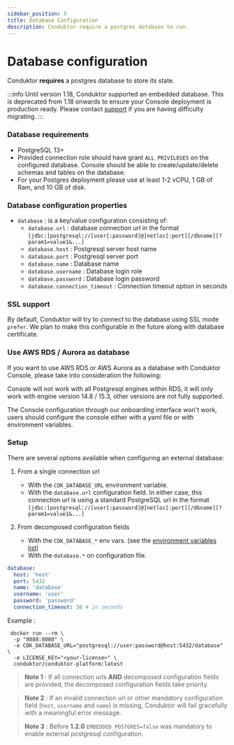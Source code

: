 ```yaml
---
sidebar_position: 5
title: Database Configuration
description: Conduktor require a postgres database to run.
---
```


# Database configuration

Conduktor **requires** a postgres database to store its state.

:::info
Until version 1.18, Conduktor supported an embedded database. This is deprecated from 1.18 onwards to ensure your Console deployment is production ready. Please contact [support](https://support.conduktor.io/) if you are having difficulty migrating.
:::

### Database requirements

- PostgreSQL 13+
- Provided connection role should have grant `ALL PRIVILEGES` on the configured database. Console should be able to create/update/delete schemas and tables on the database.
- For your Postgres deployment please use at least 1-2 vCPU, 1 GB of Ram, and 10 GB of disk.

### Database configuration properties

- `database` : is a key/value configuration consisting of:
   - `database.url` : database connection url in the format `[jdbc:]postgresql://[user[:password]@]netloc[:port][/dbname][?param1=value1&...]`
   - `database.host` : Postgresql server host name
   - `database.port` : Postgresql server port
   - `database.name` : Database name
   - `database.username` : Database login role
   - `database.password` : Database login password
   - `database.connection_timeout` : Connection timeout option in seconds

### SSL support

By default, Conduktor will try to connect to the database using SSL mode `prefer`. 
We plan to make this configurable in the future along with database certificate.


### Use AWS RDS / Aurora as database

If you want to use AWS RDS or AWS Aurora as a database with Conduktor Console, please take into consideration the following:

Console will not work with all Postgresql engines within RDS, it will only work with engine version 14.8 / 15.3, other versions are not fully supported.

The Console configuration through our onboarding interface won't work, users should configure the console either with a yaml file or with environment variables.


### Setup

There are several options available when configuring an external database:

1. From a single connection url

   - With the `CDK_DATABASE_URL` environment variable.
   - With the `database.url` configuration field.
     In either case, this connection url is using a standard PostgreSQL url in the format `[jdbc:]postgresql://[user[:password]@]netloc[:port][/dbname][?param1=value1&...]`

2. From decomposed configuration fields
   - With the `CDK_DATABASE_*` env vars. (see the [environment variables list](#configuration-using-environment-variables))
   - With the `database.*` on configuration file.

```yaml
database:
  host: 'host'
  port: 5432
  name: 'database'
  username: 'user'
  password: 'password'
  connection_timeout: 30 # in seconds
```

Example :

```shell
 docker run --rm \
  -p "8080:8080" \
  -e CDK_DATABASE_URL="postgresql://user:password@host:5432/database" \
  -e LICENSE_KEY="<your-license>" \
  conduktor/conduktor-platform:latest
```

> **Note 1** : If all connection urls **AND** decomposed configuration fields are provided, the decomposed configuration fields take priority.

> **Note 2** : If an invalid connection url or other mandatory configuration field (`host`, `username` and `name`) is missing, Conduktor will fail gracefully with a meaningful error message.

> **Note 3** : Before **1.2.0** `EMBEDDED_POSTGRES=false` was mandatory to enable external postgresql configuration.
